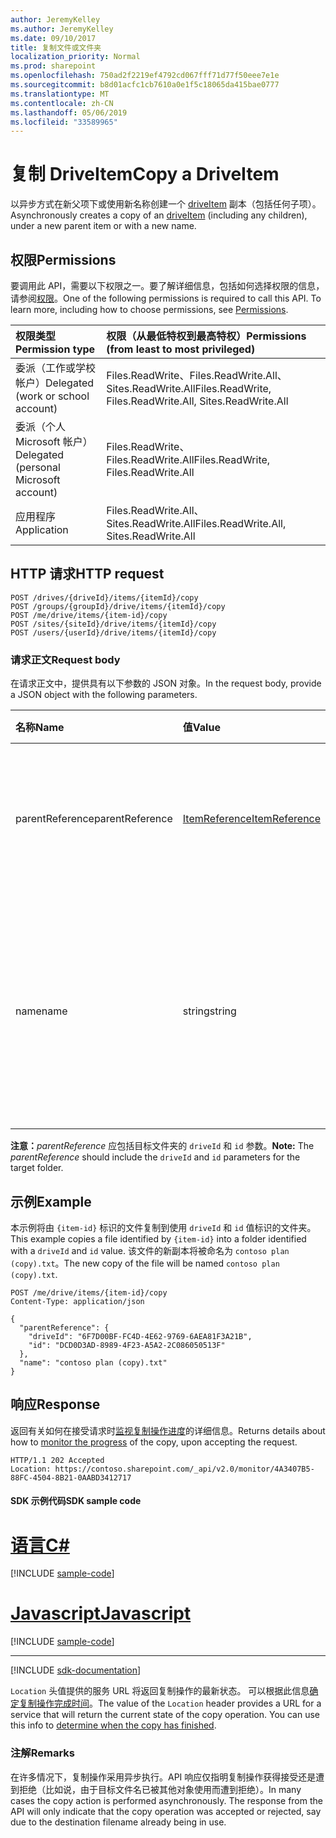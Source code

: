 ```yaml
---
author: JeremyKelley
ms.author: JeremyKelley
ms.date: 09/10/2017
title: 复制文件或文件夹
localization_priority: Normal
ms.prod: sharepoint
ms.openlocfilehash: 750ad2f2219ef4792cd067fff71d77f50eee7e1e
ms.sourcegitcommit: b8d01acfc1cb7610a0e1f5c18065da415bae0777
ms.translationtype: MT
ms.contentlocale: zh-CN
ms.lasthandoff: 05/06/2019
ms.locfileid: "33589965"
---
```

# <a name="copy-a-driveitem"></a><span data-ttu-id="872e1-102">复制 DriveItem</span><span class="sxs-lookup"><span data-stu-id="872e1-102">Copy a DriveItem</span></span>

<span data-ttu-id="872e1-103">以异步方式在新父项下或使用新名称创建一个 [driveItem][item-resource] 副本（包括任何子项）。</span><span class="sxs-lookup"><span data-stu-id="872e1-103">Asynchronously creates a copy of an [driveItem][item-resource] (including any children), under a new parent item or with a new name.</span></span>

## <a name="permissions"></a><span data-ttu-id="872e1-104">权限</span><span class="sxs-lookup"><span data-stu-id="872e1-104">Permissions</span></span>

<span data-ttu-id="872e1-p101">要调用此 API，需要以下权限之一。要了解详细信息，包括如何选择权限的信息，请参阅[权限](/graph/permissions-reference)。</span><span class="sxs-lookup"><span data-stu-id="872e1-p101">One of the following permissions is required to call this API. To learn more, including how to choose permissions, see [Permissions](/graph/permissions-reference).</span></span>

|<span data-ttu-id="872e1-107">权限类型</span><span class="sxs-lookup"><span data-stu-id="872e1-107">Permission type</span></span>      | <span data-ttu-id="872e1-108">权限（从最低特权到最高特权）</span><span class="sxs-lookup"><span data-stu-id="872e1-108">Permissions (from least to most privileged)</span></span>              |
|:--------------------|:---------------------------------------------------------|
|<span data-ttu-id="872e1-109">委派（工作或学校帐户）</span><span class="sxs-lookup"><span data-stu-id="872e1-109">Delegated (work or school account)</span></span> | <span data-ttu-id="872e1-110">Files.ReadWrite、Files.ReadWrite.All、Sites.ReadWrite.All</span><span class="sxs-lookup"><span data-stu-id="872e1-110">Files.ReadWrite, Files.ReadWrite.All, Sites.ReadWrite.All</span></span>    |
|<span data-ttu-id="872e1-111">委派（个人 Microsoft 帐户）</span><span class="sxs-lookup"><span data-stu-id="872e1-111">Delegated (personal Microsoft account)</span></span> | <span data-ttu-id="872e1-112">Files.ReadWrite、Files.ReadWrite.All</span><span class="sxs-lookup"><span data-stu-id="872e1-112">Files.ReadWrite, Files.ReadWrite.All</span></span>    |
|<span data-ttu-id="872e1-113">应用程序</span><span class="sxs-lookup"><span data-stu-id="872e1-113">Application</span></span> | <span data-ttu-id="872e1-114">Files.ReadWrite.All、Sites.ReadWrite.All</span><span class="sxs-lookup"><span data-stu-id="872e1-114">Files.ReadWrite.All, Sites.ReadWrite.All</span></span> |

## <a name="http-request"></a><span data-ttu-id="872e1-115">HTTP 请求</span><span class="sxs-lookup"><span data-stu-id="872e1-115">HTTP request</span></span>

<!-- { "blockType": "ignored" } -->

```http
POST /drives/{driveId}/items/{itemId}/copy
POST /groups/{groupId}/drive/items/{itemId}/copy
POST /me/drive/items/{item-id}/copy
POST /sites/{siteId}/drive/items/{itemId}/copy
POST /users/{userId}/drive/items/{itemId}/copy
```

### <a name="request-body"></a><span data-ttu-id="872e1-116">请求正文</span><span class="sxs-lookup"><span data-stu-id="872e1-116">Request body</span></span>

<span data-ttu-id="872e1-117">在请求正文中，提供具有以下参数的 JSON 对象。</span><span class="sxs-lookup"><span data-stu-id="872e1-117">In the request body, provide a JSON object with the following parameters.</span></span>


| <span data-ttu-id="872e1-118">名称</span><span class="sxs-lookup"><span data-stu-id="872e1-118">Name</span></span>            | <span data-ttu-id="872e1-119">值</span><span class="sxs-lookup"><span data-stu-id="872e1-119">Value</span></span>                                          | <span data-ttu-id="872e1-120">说明</span><span class="sxs-lookup"><span data-stu-id="872e1-120">Description</span></span>                                                                                                 |
|:----------------|:-----------------------------------------------|:------------------------------------------------------------------------------------------------------------|
| <span data-ttu-id="872e1-121">parentReference</span><span class="sxs-lookup"><span data-stu-id="872e1-121">parentReference</span></span> | [<span data-ttu-id="872e1-122">ItemReference</span><span class="sxs-lookup"><span data-stu-id="872e1-122">ItemReference</span></span>](../resources/itemreference.md) | <span data-ttu-id="872e1-p102">可选。引用在其中创建副本的父项。</span><span class="sxs-lookup"><span data-stu-id="872e1-p102">Optional. Reference to the parent item the copy will be created in.</span></span>                                         |
| <span data-ttu-id="872e1-125">name</span><span class="sxs-lookup"><span data-stu-id="872e1-125">name</span></span>            | <span data-ttu-id="872e1-126">string</span><span class="sxs-lookup"><span data-stu-id="872e1-126">string</span></span>                                         | <span data-ttu-id="872e1-p103">可选。副本的新名称。如果未提供新名称，将同一名称用作原始名称。</span><span class="sxs-lookup"><span data-stu-id="872e1-p103">Optional. The new name for the copy. If this isn't provided, the same name will be used as the original.</span></span>    |

<span data-ttu-id="872e1-130">**注意：**_parentReference_ 应包括目标文件夹的 `driveId` 和 `id` 参数。</span><span class="sxs-lookup"><span data-stu-id="872e1-130">**Note:** The _parentReference_ should include the `driveId` and `id` parameters for the target folder.</span></span>

## <a name="example"></a><span data-ttu-id="872e1-131">示例</span><span class="sxs-lookup"><span data-stu-id="872e1-131">Example</span></span>

<span data-ttu-id="872e1-132">本示例将由 `{item-id}` 标识的文件复制到使用 `driveId` 和 `id` 值标识的文件夹。</span><span class="sxs-lookup"><span data-stu-id="872e1-132">This example copies a file identified by `{item-id}` into a folder identified with a `driveId` and `id` value.</span></span>
<span data-ttu-id="872e1-133">该文件的新副本将被命名为 `contoso plan (copy).txt`。</span><span class="sxs-lookup"><span data-stu-id="872e1-133">The new copy of the file will be named `contoso plan (copy).txt`.</span></span>

<!-- { "blockType": "request", "name": "copy-item", "scopes": "files.readwrite", "tags": "service.graph", "target": "action" } -->

```http
POST /me/drive/items/{item-id}/copy
Content-Type: application/json

{
  "parentReference": {
    "driveId": "6F7D00BF-FC4D-4E62-9769-6AEA81F3A21B",
    "id": "DCD0D3AD-8989-4F23-A5A2-2C086050513F"
  },
  "name": "contoso plan (copy).txt"
}
```

## <a name="response"></a><span data-ttu-id="872e1-134">响应</span><span class="sxs-lookup"><span data-stu-id="872e1-134">Response</span></span>

<span data-ttu-id="872e1-135">返回有关如何在接受请求时[监视复制操作进度](/graph/long-running-actions-overview)的详细信息。</span><span class="sxs-lookup"><span data-stu-id="872e1-135">Returns details about how to [monitor the progress](/graph/long-running-actions-overview) of the copy, upon accepting the request.</span></span>

<!-- { "blockType": "response" } -->

```http
HTTP/1.1 202 Accepted
Location: https://contoso.sharepoint.com/_api/v2.0/monitor/4A3407B5-88FC-4504-8B21-0AABD3412717
```
#### <a name="sdk-sample-code"></a><span data-ttu-id="872e1-136">SDK 示例代码</span><span class="sxs-lookup"><span data-stu-id="872e1-136">SDK sample code</span></span>
# <a name="ctabcs"></a>[<span data-ttu-id="872e1-137">语言</span><span class="sxs-lookup"><span data-stu-id="872e1-137">C#</span></span>](#tab/cs)
[!INCLUDE [sample-code](../includes/copy-item-Cs-snippets.md)]

# <a name="javascripttabjavascript"></a>[<span data-ttu-id="872e1-138">Javascript</span><span class="sxs-lookup"><span data-stu-id="872e1-138">Javascript</span></span>](#tab/javascript)
[!INCLUDE [sample-code](../includes/copy-item-Javascript-snippets.md)]

---

[!INCLUDE [sdk-documentation](../includes/snippets_sdk_documentation_link.md)]

<span data-ttu-id="872e1-p105">`Location` 头值提供的服务 URL 将返回复制操作的最新状态。 可以根据此信息[确定复制操作完成时间](/graph/long-running-actions-overview)。</span><span class="sxs-lookup"><span data-stu-id="872e1-p105">The value of the `Location` header provides a URL for a service that will return the current state of the copy operation. You can use this info to [determine when the copy has finished](/graph/long-running-actions-overview).</span></span>

### <a name="remarks"></a><span data-ttu-id="872e1-141">注解</span><span class="sxs-lookup"><span data-stu-id="872e1-141">Remarks</span></span>

<span data-ttu-id="872e1-p106">在许多情况下，复制操作采用异步执行。API 响应仅指明复制操作获得接受还是遭到拒绝（比如说，由于目标文件名已被其他对象使用而遭到拒绝）。</span><span class="sxs-lookup"><span data-stu-id="872e1-p106">In many cases the copy action is performed asynchronously. The response from the API will only indicate that the copy operation was accepted or rejected, say due to the destination filename already being in use.</span></span>

[item-resource]: ../resources/driveitem.md

<!-- {
  "type": "#page.annotation",
  "description": "Create a copy of an existing item.",
  "keywords": "copy existing item",
  "section": "documentation",
  "tocPath": "Items/Copy",
  "suppressions": [
    "Error: /api-reference/v1.0/api/driveitem-copy.md:\r\n      BookmarkMissing: '[#tab/cs](C#)'. Did you mean: #c (score: 5)",
    "Error: /api-reference/v1.0/api/driveitem-copy.md:\r\n      BookmarkMissing: '[#tab/javascript](Javascript)'. Did you mean: #javascript (score: 4)"
  ]
} -->
